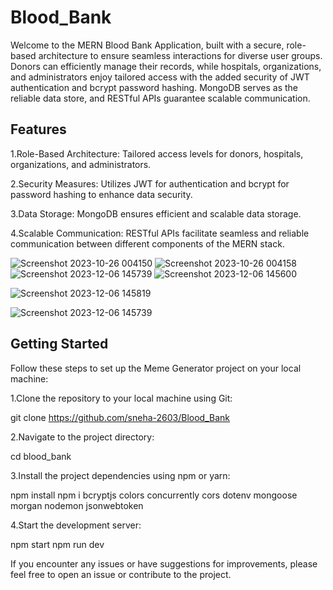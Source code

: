 # Blood_Bank

Welcome to the MERN Blood Bank Application, built with a secure, role-based architecture to ensure seamless interactions for diverse user groups. Donors can efficiently manage their records, while hospitals, organizations, and administrators enjoy tailored access with the added security of JWT authentication and bcrypt password hashing. MongoDB serves as the reliable data store, and RESTful APIs guarantee scalable communication.

## Features
1.Role-Based Architecture: Tailored access levels for donors, hospitals, organizations, and administrators.

2.Security Measures: Utilizes JWT for authentication and bcrypt for password hashing to enhance data security.

3.Data Storage: MongoDB ensures efficient and scalable data storage.

4.Scalable Communication: RESTful APIs facilitate seamless and reliable communication between different components of the MERN stack.


![Screenshot 2023-10-26 004150](https://github.com/sneha-2603/Blood_Bank/assets/91029405/e1f7f62d-c823-4a83-bad3-cf3341a960d8)
![Screenshot 2023-10-26 004158](https://github.com/sneha-2603/Blood_Bank/assets/91029405/ab09beb7-9178-4e90-a363-d323f7f1803f)
![Screenshot 2023-12-06 145739](https://github.com/sneha-2603/Blood_Bank/assets/91029405/732d30c0-827d-4b70-a216-1eb9954173ff)
![Screenshot 2023-12-06 145600](https://github.com/sneha-2603/Blood_Bank/assets/91029405/31ba6903-1089-4052-a321-35acf37b0cb0)

![Screenshot 2023-12-06 145819](https://github.com/sneha-2603/Blood_Bank/assets/91029405/da5ba798-02b7-4eb0-9340-cca674d57e29)


![Screenshot 2023-12-06 145739](https://github.com/sneha-2603/Blood_Bank/assets/91029405/deea7bcc-e721-46d3-8d36-0ecfce9f5496)



## Getting Started

Follow these steps to set up the Meme Generator project on your local machine:

1.Clone the repository to your local machine using Git:

git clone https://github.com/sneha-2603/Blood_Bank

2.Navigate to the project directory:

cd blood_bank

3.Install the project dependencies using npm or yarn:

npm install
npm i bcryptjs colors concurrently cors dotenv mongoose morgan nodemon jsonwebtoken

4.Start the development server:

npm start
npm run dev


 If you encounter any issues or have suggestions for improvements, please feel free to open an issue or contribute to the project.
